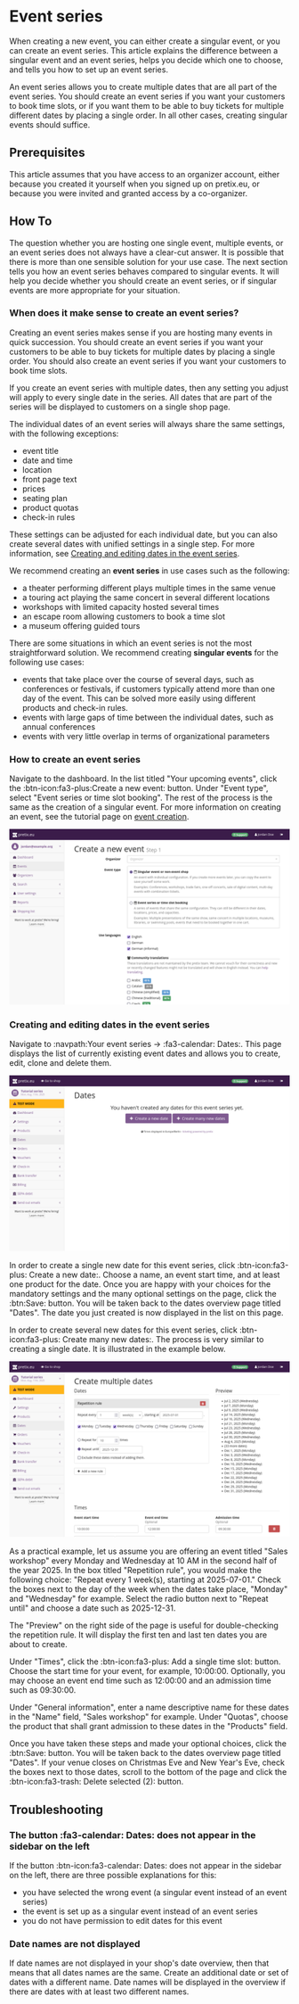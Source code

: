 # Event series

When creating a new event, you can either create a singular event, or you can create an event series. 
This article explains the difference between a singular event and an event series, helps you decide which one to choose, and tells you how to set up an event series. 

An event series allows you to create multiple dates that are all part of the event series. 
You should create an event series if you want your customers to book time slots, or if you want them to be able to buy tickets for multiple different dates by placing a single order. 
In all other cases, creating singular events should suffice. 

## Prerequisites 

This article assumes that you have access to an organizer account, either because you created it yourself when you signed up on pretix.eu, or because you were invited and granted access by a co-organizer. 

## How To 

The question whether you are hosting one single event, multiple events, or an event series does not always have a clear-cut answer. 
It is possible that there is more than one sensible solution for your use case. 
The next section tells you how an event series behaves compared to singular events. 
It will help you decide whether you should create an event series, or if singular events are more appropriate for your situation. 

### When does it make sense to create an event series? 

Creating an event series makes sense if you are hosting many events in quick succession. 
You should create an event series if you want your customers to be able to buy tickets for multiple dates by placing a single order. 
You should also create an event series if you want your customers to book time slots. 

If you create an event series with multiple dates, then any setting you adjust will apply to every single date in the series. 
All dates that are part of the series will be displayed to customers on a single shop page. 

The individual dates of an event series will always share the same settings, with the following exceptions: 

 - event title 
 - date and time 
 - location
 - front page text
 - prices 
 - seating plan
 - product quotas 
 - check-in rules 

These settings can be adjusted for each individual date, but you can also create several dates with unified settings in a single step. 
For more information, see [Creating and editing dates in the event series](#creating-and-editing-dates-in-the-event-series). 

We recommend creating an **event series** in use cases such as the following: 

 - a theater performing different plays multiple times in the same venue 
 - a touring act playing the same concert in several different locations
 - workshops with limited capacity hosted several times
 - an escape room allowing customers to book a time slot 
 - a museum offering guided tours

There are some situations in which an event series is not the most straightforward solution. 
We recommend creating **singular events** for the following use cases: 

 - events that take place over the course of several days, such as conferences or festivals, if customers typically attend more than one day of the event. 
 This can be solved more easily using different products and check-in rules.
 - events with large gaps of time between the individual dates, such as annual conferences 
 - events with very little overlap in terms of organizational parameters 

### How to create an event series 

Navigate to the dashboard. 
In the list titled "Your upcoming events", click the :btn-icon:fa3-plus:Create a new event: button. 
Under "Event type", select "Event series or time slot booking". 
The rest of the process is the same as the creation of a singular event. 
For more information on creating an event, see the tutorial page on [event creation](../tutorial/event.md). 

![Page titled "Create new Event—Step 1", showing options for choosing an organizer account, the event type, and languages to be used.](../assets/screens/event/create-event1.png "Create new event step 1 screenshot" ) 

### Creating and editing dates in the event series 

Navigate to :navpath:Your event series → :fa3-calendar: Dates:. 
This page displays the list of currently existing event dates and allows you to create, edit, clone and delete them.

![Page titled "Dates", displaying buttons for creating a single or multiple new dates. ](../assets/screens/event-series/dates.png "Dates screenshot" ) 

In order to create a single new date for this event series, click :btn-icon:fa3-plus: Create a new date:. 
Choose a name, an event start time, and at least one product for the date. 
Once you are happy with your choices for the mandatory settings and the many optional settings on the page, click the :btn:Save: button. 
You will be taken back to the dates overview page titled "Dates". 
The date you just created is now displayed in the list on this page. 

In order to create several new dates for this event series, click :btn-icon:fa3-plus: Create many new dates:. 
The process is very similar to creating a single date. 
It is illustrated in the example below. 

![Page titled "Create multiple dates", displaying options for a repetition rule and times, as well as a preview of dates about to be created. ](../assets/screens/event-series/create-multiple-example.png "Create multiple dates example" ) 

As a practical example, let us assume you are offering an event titled "Sales workshop" every Monday and Wednesday at 10 AM in the second half of the year 2025. 
In the box titled "Repetition rule", you would make the following choice: 
"Repeat every 1 week(s), starting at 2025-07-01." 
Check the boxes next to the day of the week when the dates take place, "Monday" and "Wednesday" for example. 
Select the radio button next to "Repeat until" and choose a date such as 2025-12-31. 

The "Preview" on the right side of the page is useful for double-checking the repetition rule. 
It will display the first ten and last ten dates you are about to create. 

Under "Times", click the :btn-icon:fa3-plus: Add a single time slot: button. 
Choose the start time for your event, for example, 10:00:00. 
Optionally, you may choose an event end time such as 12:00:00 and an admission time such as 09:30:00. 

Under "General information", enter a name descriptive name for these dates in the "Name" field, "Sales workshop" for example. 
Under "Quotas", choose the product that shall grant admission to these dates in the "Products" field. 

Once you have taken these steps and made your optional choices, click the :btn:Save: button. 
You will be taken back to the dates overview page titled "Dates". 
If your venue closes on Christmas Eve and New Year's Eve, check the boxes next to those dates, scroll to the bottom of the page and click the :btn-icon:fa3-trash: Delete selected (2): button. 

## Troubleshooting 

### The button :fa3-calendar: Dates: does not appear in the sidebar on the left 

If the button :btn-icon:fa3-calendar: Dates: does not appear in the sidebar on the left, there are three possible explanations for this: 

 - you have selected the wrong event (a singular event instead of an event series)
 - the event is set up as a singular event instead of an event series
 - you do not have permission to edit dates for this event 

### Date names are not displayed 

If date names are not displayed in your shop's date overview, then that means that all dates names are the same. 
Create an additional date or set of dates with a different name. 
Date names will be displayed in the overview if there are dates with at least two different names. 